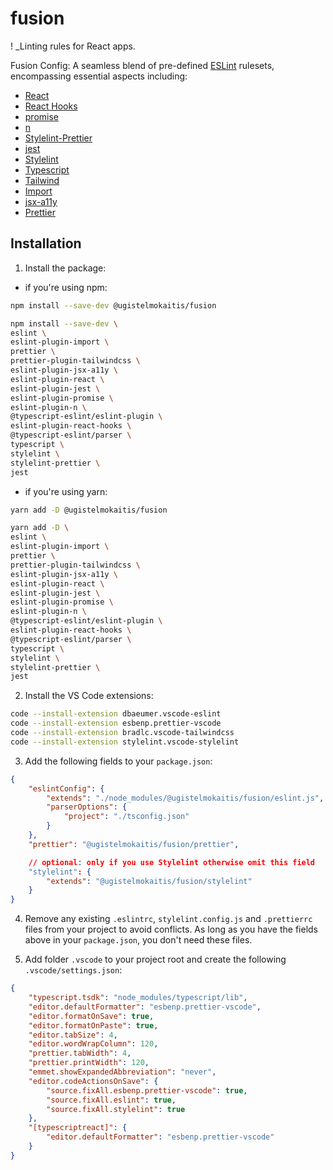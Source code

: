 # fusion

! \_Linting rules for React apps.

Fusion Config: A seamless blend of pre-defined [ESLint](https://eslint.org/) rulesets, encompassing essential aspects including:

-   [React](https://github.com/jsx-eslint/eslint-plugin-react)
-   [React Hooks](https://github.com/facebook/react)
-   [promise](https://github.com/eslint-community/eslint-plugin-promise)
-   [n](https://github.com/eslint-community/eslint-plugin-n)
-   [Stylelint-Prettier](https://github.com/prettier/stylelint-prettier)
-   [jest](https://github.com/jest-community/eslint-plugin-jest)
-   [Stylelint](https://stylelint.io/)
-   [Typescript](https://github.com/typescript-eslint/typescript-eslint)
-   [Tailwind](https://github.com/tailwindlabs/prettier-plugin-tailwindcss)
-   [Import](https://github.com/import-js/eslint-plugin-import)
-   [jsx-a11y](https://github.com/jsx-eslint/eslint-plugin-jsx-a11y)
-   [Prettier](https://prettier.io/)

## Installation

1. Install the package:

-   if you're using npm:

```sh
npm install --save-dev @ugistelmokaitis/fusion
```

```sh
npm install --save-dev \
eslint \
eslint-plugin-import \
prettier \
prettier-plugin-tailwindcss \
eslint-plugin-jsx-a11y \
eslint-plugin-react \
eslint-plugin-jest \
eslint-plugin-promise \
eslint-plugin-n \
@typescript-eslint/eslint-plugin \
eslint-plugin-react-hooks \
@typescript-eslint/parser \
typescript \
stylelint \
stylelint-prettier \
jest
```

-   if you're using yarn:

```sh
yarn add -D @ugistelmokaitis/fusion
```

```sh
yarn add -D \
eslint \
eslint-plugin-import \
prettier \
prettier-plugin-tailwindcss \
eslint-plugin-jsx-a11y \
eslint-plugin-react \
eslint-plugin-jest \
eslint-plugin-promise \
eslint-plugin-n \
@typescript-eslint/eslint-plugin \
eslint-plugin-react-hooks \
@typescript-eslint/parser \
typescript \
stylelint \
stylelint-prettier \
jest
```

2. Install the VS Code extensions:

```sh
code --install-extension dbaeumer.vscode-eslint
code --install-extension esbenp.prettier-vscode
code --install-extension bradlc.vscode-tailwindcss
code --install-extension stylelint.vscode-stylelint
```

3. Add the following fields to your `package.json`:

```json
{
    "eslintConfig": {
        "extends": "./node_modules/@ugistelmokaitis/fusion/eslint.js",
        "parserOptions": {
            "project": "./tsconfig.json"
        }
    },
    "prettier": "@ugistelmokaitis/fusion/prettier",

    // optional: only if you use Stylelint otherwise omit this field
    "stylelint": {
        "extends": "@ugistelmokaitis/fusion/stylelint"
    }
}
```

4. Remove any existing `.eslintrc`, `stylelint.config.js` and `.prettierrc` files from your project to avoid conflicts. As long as you have the fields above in your `package.json`, you don't need these files.

5. Add folder `.vscode` to your project root and create the following `.vscode/settings.json`:

```json
{
    "typescript.tsdk": "node_modules/typescript/lib",
    "editor.defaultFormatter": "esbenp.prettier-vscode",
    "editor.formatOnSave": true,
    "editor.formatOnPaste": true,
    "editor.tabSize": 4,
    "editor.wordWrapColumn": 120,
    "prettier.tabWidth": 4,
    "prettier.printWidth": 120,
    "emmet.showExpandedAbbreviation": "never",
    "editor.codeActionsOnSave": {
        "source.fixAll.esbenp.prettier-vscode": true,
        "source.fixAll.eslint": true,
        "source.fixAll.stylelint": true
    },
    "[typescriptreact]": {
        "editor.defaultFormatter": "esbenp.prettier-vscode"
    }
}
```
